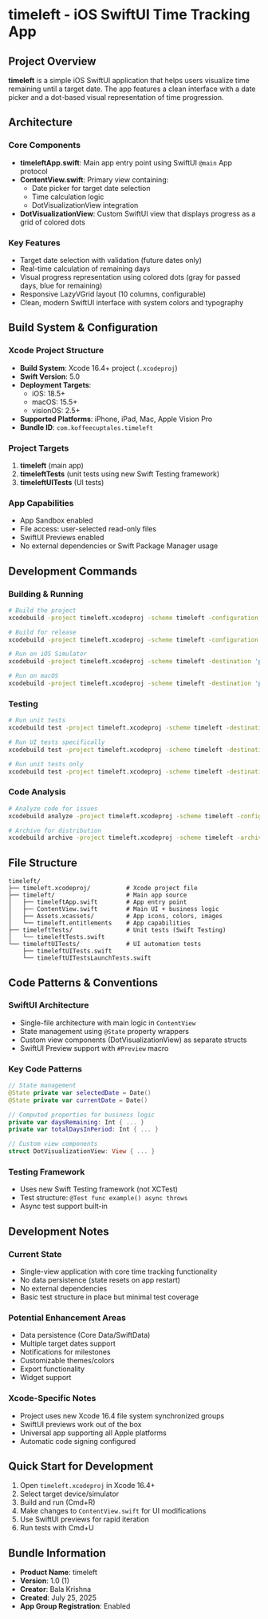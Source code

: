 # timeleft - iOS SwiftUI Time Tracking App

## Project Overview
**timeleft** is a simple iOS SwiftUI application that helps users visualize time remaining until a target date. The app features a clean interface with a date picker and a dot-based visual representation of time progression.

## Architecture

### Core Components
- **timeleftApp.swift**: Main app entry point using SwiftUI `@main` App protocol
- **ContentView.swift**: Primary view containing:
  - Date picker for target date selection
  - Time calculation logic
  - DotVisualizationView integration
- **DotVisualizationView**: Custom SwiftUI view that displays progress as a grid of colored dots

### Key Features
- Target date selection with validation (future dates only)
- Real-time calculation of remaining days
- Visual progress representation using colored dots (gray for passed days, blue for remaining)
- Responsive LazyVGrid layout (10 columns, configurable)
- Clean, modern SwiftUI interface with system colors and typography

## Build System & Configuration

### Xcode Project Structure
- **Build System**: Xcode 16.4+ project (`.xcodeproj`)
- **Swift Version**: 5.0
- **Deployment Targets**:
  - iOS: 18.5+
  - macOS: 15.5+
  - visionOS: 2.5+
- **Supported Platforms**: iPhone, iPad, Mac, Apple Vision Pro
- **Bundle ID**: `com.koffeecuptales.timeleft`

### Project Targets
1. **timeleft** (main app)
2. **timeleftTests** (unit tests using new Swift Testing framework)
3. **timeleftUITests** (UI tests)

### App Capabilities
- App Sandbox enabled
- File access: user-selected read-only files
- SwiftUI Previews enabled
- No external dependencies or Swift Package Manager usage

## Development Commands

### Building & Running
```bash
# Build the project
xcodebuild -project timeleft.xcodeproj -scheme timeleft -configuration Debug build

# Build for release
xcodebuild -project timeleft.xcodeproj -scheme timeleft -configuration Release build

# Run on iOS Simulator
xcodebuild -project timeleft.xcodeproj -scheme timeleft -destination 'platform=iOS Simulator,name=iPhone 15' build test

# Run on macOS
xcodebuild -project timeleft.xcodeproj -scheme timeleft -destination 'platform=macOS' build
```

### Testing
```bash
# Run unit tests
xcodebuild test -project timeleft.xcodeproj -scheme timeleft -destination 'platform=iOS Simulator,name=iPhone 15'

# Run UI tests specifically
xcodebuild test -project timeleft.xcodeproj -scheme timeleft -destination 'platform=iOS Simulator,name=iPhone 15' -only-testing:timeleftUITests

# Run unit tests only
xcodebuild test -project timeleft.xcodeproj -scheme timeleft -destination 'platform=iOS Simulator,name=iPhone 15' -only-testing:timeleftTests
```

### Code Analysis
```bash
# Analyze code for issues
xcodebuild analyze -project timeleft.xcodeproj -scheme timeleft -configuration Debug

# Archive for distribution
xcodebuild archive -project timeleft.xcodeproj -scheme timeleft -archivePath timeleft.xcarchive
```

## File Structure
```
timeleft/
├── timeleft.xcodeproj/          # Xcode project file
├── timeleft/                    # Main app source
│   ├── timeleftApp.swift        # App entry point
│   ├── ContentView.swift        # Main UI + business logic
│   ├── Assets.xcassets/         # App icons, colors, images
│   └── timeleft.entitlements    # App capabilities
├── timeleftTests/               # Unit tests (Swift Testing)
│   └── timeleftTests.swift
└── timeleftUITests/             # UI automation tests
    ├── timeleftUITests.swift
    └── timeleftUITestsLaunchTests.swift
```

## Code Patterns & Conventions

### SwiftUI Architecture
- Single-file architecture with main logic in `ContentView`
- State management using `@State` property wrappers
- Custom view components (DotVisualizationView) as separate structs
- SwiftUI Preview support with `#Preview` macro

### Key Code Patterns
```swift
// State management
@State private var selectedDate = Date()
@State private var currentDate = Date()

// Computed properties for business logic
private var daysRemaining: Int { ... }
private var totalDaysInPeriod: Int { ... }

// Custom view components
struct DotVisualizationView: View { ... }
```

### Testing Framework
- Uses new Swift Testing framework (not XCTest)
- Test structure: `@Test func example() async throws`
- Async test support built-in

## Development Notes

### Current State
- Single-view application with core time tracking functionality
- No data persistence (state resets on app restart)
- No external dependencies
- Basic test structure in place but minimal test coverage

### Potential Enhancement Areas
- Data persistence (Core Data/SwiftData)
- Multiple target dates support
- Notifications for milestones
- Customizable themes/colors
- Export functionality
- Widget support

### Xcode-Specific Notes
- Project uses new Xcode 16.4 file system synchronized groups
- SwiftUI previews work out of the box
- Universal app supporting all Apple platforms
- Automatic code signing configured

## Quick Start for Development
1. Open `timeleft.xcodeproj` in Xcode 16.4+
2. Select target device/simulator
3. Build and run (Cmd+R)
4. Make changes to `ContentView.swift` for UI modifications
5. Use SwiftUI previews for rapid iteration
6. Run tests with Cmd+U

## Bundle Information
- **Product Name**: timeleft
- **Version**: 1.0 (1)
- **Creator**: Bala Krishna
- **Created**: July 25, 2025
- **App Group Registration**: Enabled